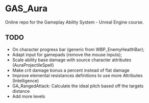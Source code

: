 # GAS_Aura

Online repo for the Gameplay Ability System - Unreal Engine course.

## TODO

- On character progress bar (generic from WBP_EnemyHealthBar);
- Adapt input for gamepads (remove the mouse inputs);
- Scale ability base damage with source character attributes (AuraProjectileSpell)
- Make crit damage bonus a percent instead of flat damage
- Improve elemental resistances definitions to use more Attributes (Intelligence)
- GA_RangedAttack: Calculate the ideal pitch based off the targets distance
- Add more levels
